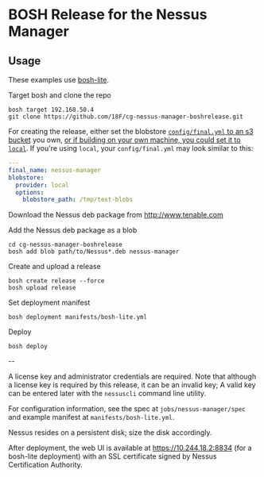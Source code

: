 # BOSH Release for the Nessus Manager

## Usage

These examples use [bosh-lite](https://github.com/cloudfoundry/bosh-lite).

Target bosh and clone the repo
```
bosh target 192.168.50.4
git clone https://github.com/18F/cg-nessus-manager-boshrelease.git
```

For creating the release, either set the blobstore [`config/final.yml` to an s3 bucket](https://bosh.io/docs/release-blobstore/#s3-config) you own, [or if building on your own machine, you could set it to `local`](https://bosh.io/docs/release-blobstore/#local-config). If you're using `local`, your `config/final.yml` may look similar to this:

```yml
---
final_name: nessus-manager
blobstore:
  provider: local
  options:
    blobstore_path: /tmp/test-blobs
```

Download the Nessus deb package from http://www.tenable.com

Add the Nessus deb package as a blob

```
cd cg-nessus-manager-boshrelease
bosh add blob path/to/Nessus*.deb nessus-manager
```

Create and upload a release
```
bosh create release --force
bosh upload release
```

Set deployment manifest
```
bosh deployment manifests/bosh-lite.yml
```

Deploy
```
bosh deploy
```

--

A license key and administrator credentials are required.  Note that although a license key is required by this release, it can be an invalid key; A valid key can be entered later with the `nessuscli` command line utility.

For configuration information, see the spec at `jobs/nessus-manager/spec` and example manifest at `manifests/bosh-lite.yml`.

Nessus resides on a persistent disk; size the disk accordingly.

After deployment, the web UI is available at https://10.244.18.2:8834 (for a bosh-lite deployment) with an SSL certificate signed by Nessus Certification Authority.
